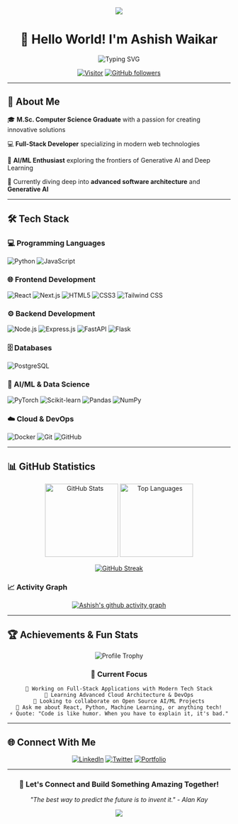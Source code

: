 <div align="center">

<img src="https://capsule-render.vercel.app/api?type=waving&color=gradient&customColorList=6,11,20&height=180&section=header&text=Ashish%20Waikar&fontSize=42&fontColor=fff&animation=twinkling&fontAlignY=32"/>

  
# 👋 Hello World! I'm Ashish Waikar

<img src="https://readme-typing-svg.herokuapp.com?font=Fira+Code&pause=1000&color=F7931A&center=true&vCenter=true&width=435&lines=Software+Developer;Machine+Learning+Enthusiast;Generative+AI;Computer+Science+Graduate;Always+Learning+New+Things" alt="Typing SVG" />

[![Visitor](https://visitor-badge.laobi.icu/badge?page_id=AshishW.AshishW)](https://github.com/AshishW)
[![GitHub followers](https://img.shields.io/github/followers/AshishW?label=Follow&style=social)](https://github.com/AshishW)

</div>

---

## 🚀 About Me

🎓 **M.Sc. Computer Science Graduate** with a passion for creating innovative solutions

💻 **Full-Stack Developer** specializing in modern web technologies

🤖 **AI/ML Enthusiast** exploring the frontiers of Generative AI and Deep Learning

🌱 Currently diving deep into **advanced software architecture** and **Generative AI**


---

## 🛠️ Tech Stack

### 💻 Programming Languages
![Python](https://img.shields.io/badge/Python-3776AB?style=for-the-badge&logo=python&logoColor=white)
![JavaScript](https://img.shields.io/badge/JavaScript-F7DF1E?style=for-the-badge&logo=javascript&logoColor=black)


### 🌐 Frontend Development
![React](https://img.shields.io/badge/React-20232A?style=for-the-badge&logo=react&logoColor=61DAFB)
![Next.js](https://img.shields.io/badge/Next.js-000000?style=for-the-badge&logo=next.js&logoColor=white)
![HTML5](https://img.shields.io/badge/HTML5-E34F26?style=for-the-badge&logo=html5&logoColor=white)
![CSS3](https://img.shields.io/badge/CSS3-1572B6?style=for-the-badge&logo=css3&logoColor=white)
![Tailwind CSS](https://img.shields.io/badge/Tailwind_CSS-38B2AC?style=for-the-badge&logo=tailwind-css&logoColor=white)

### ⚙️ Backend Development
![Node.js](https://img.shields.io/badge/Node.js-43853D?style=for-the-badge&logo=node.js&logoColor=white)
![Express.js](https://img.shields.io/badge/Express.js-404D59?style=for-the-badge&logo=express&logoColor=white)
![FastAPI](https://img.shields.io/badge/FastAPI-092E20?style=for-the-badge&logo=fastapi&logoColor=white)
![Flask](https://img.shields.io/badge/Flask-000000?style=for-the-badge&logo=flask&logoColor=white)

### 🗄️ Databases
![PostgreSQL](https://img.shields.io/badge/PostgreSQL-316192?style=for-the-badge&logo=postgresql&logoColor=white)

### 🤖 AI/ML & Data Science
![PyTorch](https://img.shields.io/badge/PyTorch-EE4C2C?style=for-the-badge&logo=pytorch&logoColor=white)
![Scikit-learn](https://img.shields.io/badge/scikit--learn-F7931E?style=for-the-badge&logo=scikit-learn&logoColor=white)
![Pandas](https://img.shields.io/badge/pandas-150458?style=for-the-badge&logo=pandas&logoColor=white)
![NumPy](https://img.shields.io/badge/numpy-013243?style=for-the-badge&logo=numpy&logoColor=white)

### ☁️ Cloud & DevOps
![Docker](https://img.shields.io/badge/Docker-2496ED?style=for-the-badge&logo=docker&logoColor=white)
![Git](https://img.shields.io/badge/Git-F05032?style=for-the-badge&logo=git&logoColor=white)
![GitHub](https://img.shields.io/badge/GitHub-100000?style=for-the-badge&logo=github&logoColor=white)

---

## 📊 GitHub Statistics

<div align="center">
  
<img src="https://github-readme-stats.vercel.app/api?username=AshishW&show_icons=true&theme=radical&hide_border=true&count_private=true" alt="GitHub Stats" height="165">
<img src="https://github-readme-stats.vercel.app/api/top-langs/?username=AshishW&layout=compact&theme=radical&hide_border=true" alt="Top Languages" height="165">

</div>

<div align="center">

[![GitHub Streak](https://github-readme-streak-stats.herokuapp.com?user=AshishW&theme=radical&hide_border=true)](https://git.io/streak-stats)

</div>

### 📈 Activity Graph

<div align="center">

[![Ashish's github activity graph](https://github-readme-activity-graph.vercel.app/graph?username=AshishW&theme=react-dark&hide_border=true)](https://github.com/ashutosh00710/github-readme-activity-graph)

</div>

---

## 🏆 Achievements & Fun Stats

<div align="center">

![Profile Trophy](https://github-profile-trophy.vercel.app/?username=AshishW&theme=radical&no-frame=true&row=1&column=6)

</div>

<div align="center">

### 🎯 Current Focus

```text
🔭 Working on Full-Stack Applications with Modern Tech Stack
🌱 Learning Advanced Cloud Architecture & DevOps
👯 Looking to collaborate on Open Source AI/ML Projects
💬 Ask me about React, Python, Machine Learning, or anything tech!
⚡ Quote: "Code is like humor. When you have to explain it, it's bad."
```

</div>

---

## 🌐 Connect With Me

<div align="center">

[![LinkedIn](https://img.shields.io/badge/LinkedIn-0077B5?style=for-the-badge&logo=linkedin&logoColor=white)](https://www.linkedin.com/in/ashish-waikar01/)
[![Twitter](https://img.shields.io/badge/Twitter-1DA1F2?style=for-the-badge&logo=twitter&logoColor=white)](https://x.com/@Aswaikar01)
[![Portfolio](https://img.shields.io/badge/Portfolio-FF5722?style=for-the-badge&logo=google-chrome&logoColor=white)](https://ashishwaikar.netlify.app)


</div>

---

<div align="center">

### 💬 Let's Connect and Build Something Amazing Together!

*"The best way to predict the future is to invent it." - Alan Kay*

<img src="https://capsule-render.vercel.app/api?type=waving&color=gradient&customColorList=6,11,20&height=100&section=footer"/>

</div>

<!---
AshishW/AshishW is a ✨ special ✨ repository because its `README.md` (this file) appears on your GitHub profile.
You can click the Preview link to take a look at your changes.
--->
